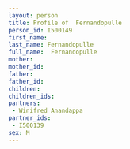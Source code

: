 ```yaml
---
layout: person
title: Profile of  Fernandopulle
person_id: I500149
first_name: 
last_name: Fernandopulle
full_name:  Fernandopulle
mother: 
mother_id: 
father: 
father_id: 
children:
children_ids:
partners:
 - Winifred Anandappa
partner_ids:
 - I500139
sex: M
---
```


